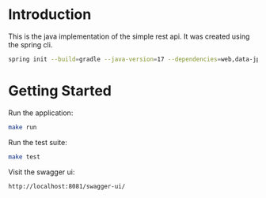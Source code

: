 # Introduction

This is the java implementation of the simple rest api. It was created using the spring cli.

```bash
spring init --build=gradle --java-version=17 --dependencies=web,data-jpa,h2,flyway rest-simple --type=gradle-project-kotlin
```

# Getting Started

Run the application:

```bash
make run
```

Run the test suite:

```bash
make test
```

Visit the swagger ui:

```bash
http://localhost:8081/swagger-ui/
```
